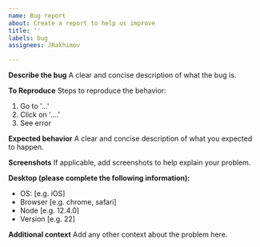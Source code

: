 ```yaml
---
name: Bug report
about: Create a report to help us improve
title: ''
labels: bug
assignees: JRakhimov

---
```


**Describe the bug**
A clear and concise description of what the bug is.

**To Reproduce**
Steps to reproduce the behavior:
1. Go to '...'
2. Click on '....'
3. See error

**Expected behavior**
A clear and concise description of what you expected to happen.

**Screenshots**
If applicable, add screenshots to help explain your problem.

**Desktop (please complete the following information):**
 - OS: [e.g. iOS]
 - Browser [e.g. chrome, safari]
 - Node [e.g. 12.4.0]
 - Version [e.g. 22]

**Additional context**
Add any other context about the problem here.
